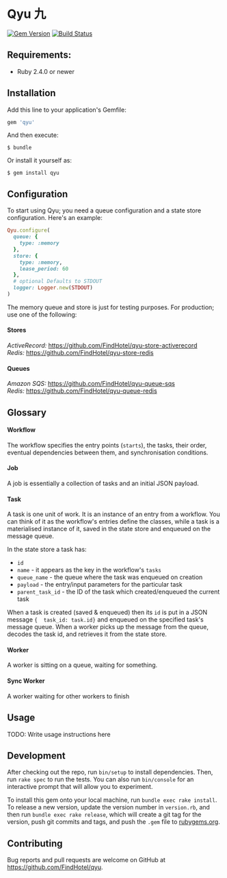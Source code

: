 # Qyu 九

[![Gem Version](https://img.shields.io/gem/v/qyu.svg)](https://rubygems.org/gems/qyu)
[![Build Status](https://travis-ci.org/FindHotel/qyu.svg)](https://travis-ci.org/FindHotel/qyu)

## Requirements:
* Ruby 2.4.0 or newer

## Installation

Add this line to your application's Gemfile:

```ruby
gem 'qyu'
```

And then execute:

    $ bundle

Or install it yourself as:

    $ gem install qyu

## Configuration
To start using Qyu; you need a queue configuration and a state store configuration. Here's an example:
```ruby
Qyu.configure(
  queue: {
    type: :memory
  },
  store: {
    type: :memory,
    lease_period: 60
  },
  # optional Defaults to STDOUT
  logger: Logger.new(STDOUT)
)
```

The memory queue and store is just for testing purposes. For production; use one of the following:

#### Stores
*ActiveRecord:* https://github.com/FindHotel/qyu-store-activerecord    
*Redis:* https://github.com/FindHotel/qyu-store-redis

#### Queues
*Amazon SQS:* https://github.com/FindHotel/qyu-queue-sqs    
*Redis:* https://github.com/FindHotel/qyu-queue-redis

## Glossary

#### Workflow
The workflow specifies the entry points (`starts`), the tasks, their order, eventual dependencies between them, and synchronisation conditions.

#### Job
A job is essentially a collection of tasks and an initial JSON payload.

#### Task
A task is one unit of work. It is an instance of an entry from a workflow. You can think of it as the workflow's entries define the classes, while a task is a materialised instance of it, saved in the state store and enqueued on the message queue.

In the state store a task has:
* `id`
* `name` - it appears as the key in the workflow's `tasks`
* `queue_name` - the queue where the task was enqueued on creation
* `payload` - the entry/input parameters for the particular task
* `parent_task_id` - the ID of the task which created/enqueued the current task

When a task is created (saved & enqueued) then its `id` is put in a JSON message `{  task_id: task.id}` and enqueued on the specified task's message queue.
When a worker picks up the message from the queue, decodes the task id, and retrieves it from the state store.

#### Worker
A worker is sitting on a queue, waiting for something.

#### Sync Worker
A worker waiting for other workers to finish

## Usage

TODO: Write usage instructions here

## Development

After checking out the repo, run `bin/setup` to install dependencies. Then, run `rake spec` to run the tests. You can also run `bin/console` for an interactive prompt that will allow you to experiment.

To install this gem onto your local machine, run `bundle exec rake install`. To release a new version, update the version number in `version.rb`, and then run `bundle exec rake release`, which will create a git tag for the version, push git commits and tags, and push the `.gem` file to [rubygems.org](https://rubygems.org).

## Contributing

Bug reports and pull requests are welcome on GitHub at https://github.com/FindHotel/qyu.
